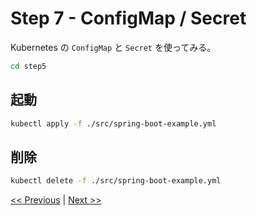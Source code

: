 # Step 7 - ConfigMap / Secret

Kubernetes の `ConfigMap` と `Secret` を使ってみる。

```bash
cd step5
```

## 起動

```sh
kubectl apply -f ./src/spring-boot-example.yml
```

## 削除

```sh
kubectl delete -f ./src/spring-boot-example.yml
```

[<< Previous](../step6) | [Next >>](../step8)
